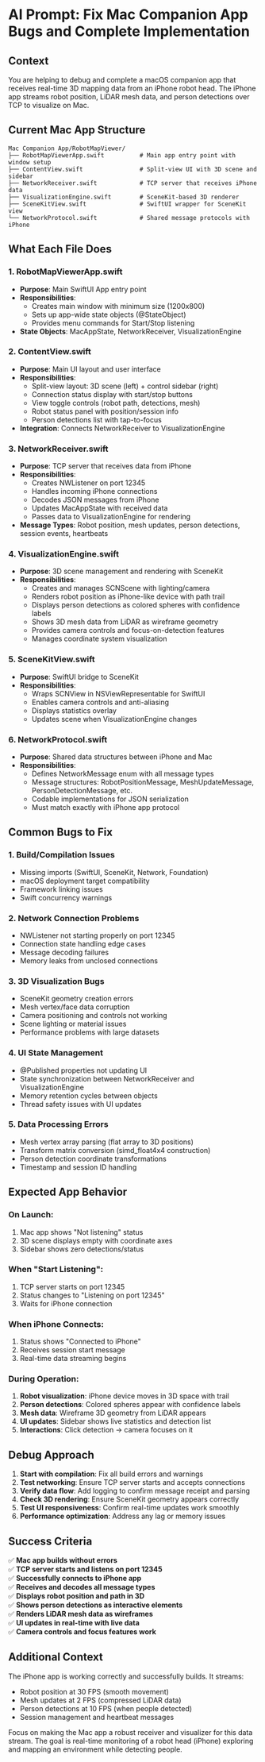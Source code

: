 # AI Prompt: Fix Mac Companion App Bugs and Complete Implementation

## Context
You are helping to debug and complete a macOS companion app that receives real-time 3D mapping data from an iPhone robot head. The iPhone app streams robot position, LiDAR mesh data, and person detections over TCP to visualize on Mac.

## Current Mac App Structure
```
Mac Companion App/RobotMapViewer/
├── RobotMapViewerApp.swift          # Main app entry point with window setup
├── ContentView.swift                # Split-view UI with 3D scene and sidebar
├── NetworkReceiver.swift            # TCP server that receives iPhone data
├── VisualizationEngine.swift        # SceneKit-based 3D renderer
├── SceneKitView.swift               # SwiftUI wrapper for SceneKit view
└── NetworkProtocol.swift            # Shared message protocols with iPhone
```

## What Each File Does

### 1. **RobotMapViewerApp.swift**
- **Purpose**: Main SwiftUI App entry point
- **Responsibilities**: 
  - Creates main window with minimum size (1200x800)
  - Sets up app-wide state objects (@StateObject)
  - Provides menu commands for Start/Stop listening
- **State Objects**: MacAppState, NetworkReceiver, VisualizationEngine

### 2. **ContentView.swift** 
- **Purpose**: Main UI layout and user interface
- **Responsibilities**:
  - Split-view layout: 3D scene (left) + control sidebar (right)
  - Connection status display with start/stop buttons
  - View toggle controls (robot path, detections, mesh)
  - Robot status panel with position/session info
  - Person detections list with tap-to-focus
- **Integration**: Connects NetworkReceiver to VisualizationEngine

### 3. **NetworkReceiver.swift**
- **Purpose**: TCP server that receives data from iPhone
- **Responsibilities**:
  - Creates NWListener on port 12345
  - Handles incoming iPhone connections
  - Decodes JSON messages from iPhone
  - Updates MacAppState with received data
  - Passes data to VisualizationEngine for rendering
- **Message Types**: Robot position, mesh updates, person detections, session events, heartbeats

### 4. **VisualizationEngine.swift**
- **Purpose**: 3D scene management and rendering with SceneKit
- **Responsibilities**:
  - Creates and manages SCNScene with lighting/camera
  - Renders robot position as iPhone-like device with path trail
  - Displays person detections as colored spheres with confidence labels
  - Shows 3D mesh data from LiDAR as wireframe geometry
  - Provides camera controls and focus-on-detection features
  - Manages coordinate system visualization

### 5. **SceneKitView.swift**
- **Purpose**: SwiftUI bridge to SceneKit
- **Responsibilities**:
  - Wraps SCNView in NSViewRepresentable for SwiftUI
  - Enables camera controls and anti-aliasing
  - Displays statistics overlay
  - Updates scene when VisualizationEngine changes

### 6. **NetworkProtocol.swift**
- **Purpose**: Shared data structures between iPhone and Mac
- **Responsibilities**:
  - Defines NetworkMessage enum with all message types
  - Message structures: RobotPositionMessage, MeshUpdateMessage, PersonDetectionMessage, etc.
  - Codable implementations for JSON serialization
  - Must match exactly with iPhone app protocol

## Common Bugs to Fix

### 1. **Build/Compilation Issues**
- Missing imports (SwiftUI, SceneKit, Network, Foundation)
- macOS deployment target compatibility
- Framework linking issues
- Swift concurrency warnings

### 2. **Network Connection Problems**
- NWListener not starting properly on port 12345
- Connection state handling edge cases
- Message decoding failures
- Memory leaks from unclosed connections

### 3. **3D Visualization Bugs**
- SceneKit geometry creation errors
- Mesh vertex/face data corruption
- Camera positioning and controls not working
- Scene lighting or material issues
- Performance problems with large datasets

### 4. **UI State Management**
- @Published properties not updating UI
- State synchronization between NetworkReceiver and VisualizationEngine
- Memory retention cycles between objects
- Thread safety issues with UI updates

### 5. **Data Processing Errors**
- Mesh vertex array parsing (flat array to 3D positions)
- Transform matrix conversion (simd_float4x4 construction)
- Person detection coordinate transformations
- Timestamp and session ID handling

## Expected App Behavior

### On Launch:
1. Mac app shows "Not listening" status
2. 3D scene displays empty with coordinate axes
3. Sidebar shows zero detections/status

### When "Start Listening":
1. TCP server starts on port 12345
2. Status changes to "Listening on port 12345"
3. Waits for iPhone connection

### When iPhone Connects:
1. Status shows "Connected to iPhone" 
2. Receives session start message
3. Real-time data streaming begins

### During Operation:
1. **Robot visualization**: iPhone device moves in 3D space with trail
2. **Person detections**: Colored spheres appear with confidence labels
3. **Mesh data**: Wireframe 3D geometry from LiDAR appears
4. **UI updates**: Sidebar shows live statistics and detection list
5. **Interactions**: Click detection → camera focuses on it

## Debug Approach

1. **Start with compilation**: Fix all build errors and warnings
2. **Test networking**: Ensure TCP server starts and accepts connections
3. **Verify data flow**: Add logging to confirm message receipt and parsing
4. **Check 3D rendering**: Ensure SceneKit geometry appears correctly
5. **Test UI responsiveness**: Confirm real-time updates work smoothly
6. **Performance optimization**: Address any lag or memory issues

## Success Criteria

✅ **Mac app builds without errors**  
✅ **TCP server starts and listens on port 12345**  
✅ **Successfully connects to iPhone app**  
✅ **Receives and decodes all message types**  
✅ **Displays robot position and path in 3D**  
✅ **Shows person detections as interactive elements**  
✅ **Renders LiDAR mesh data as wireframes**  
✅ **UI updates in real-time with live data**  
✅ **Camera controls and focus features work**

## Additional Context

The iPhone app is working correctly and successfully builds. It streams:
- Robot position at 30 FPS (smooth movement)
- Mesh updates at 2 FPS (compressed LiDAR data)  
- Person detections at 10 FPS (when people detected)
- Session management and heartbeat messages

Focus on making the Mac app a robust receiver and visualizer for this data stream. The goal is real-time monitoring of a robot head (iPhone) exploring and mapping an environment while detecting people.